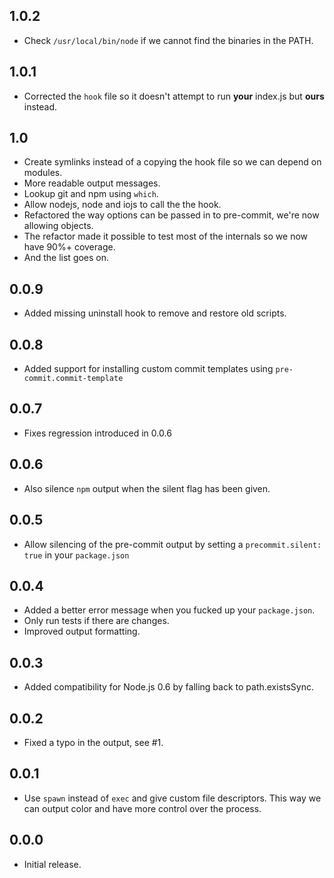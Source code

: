 ## 1.0.2
- Check `/usr/local/bin/node` if we cannot find the binaries in the PATH.

## 1.0.1
- Corrected the `hook` file so it doesn't attempt to run **your** index.js but
  **ours** instead.

## 1.0
- Create symlinks instead of a copying the hook file so we can depend on
  modules.
- More readable output messages.
- Lookup git and npm using `which`.
- Allow nodejs, node and iojs to call the the hook.
- Refactored the way options can be passed in to pre-commit, we're now allowing
  objects.
- The refactor made it possible to test most of the internals so we now have
  90%+ coverage.
- And the list goes on. 

## 0.0.9
- Added missing uninstall hook to remove and restore old scripts.

## 0.0.8
- Added support for installing custom commit templates using `pre-commit.commit-template`

## 0.0.7
- Fixes regression introduced in 0.0.6

## 0.0.6
- Also silence `npm` output when the silent flag has been given.

## 0.0.5
- Allow silencing of the pre-commit output by setting a `precommit.silent: true`
  in your `package.json`

## 0.0.4
- Added a better error message when you fucked up your `package.json`.
- Only run tests if there are changes.
- Improved output formatting.

## 0.0.3
- Added compatibility for Node.js 0.6 by falling back to path.existsSync.

## 0.0.2
- Fixed a typo in the output, see #1.

## 0.0.1
- Use `spawn` instead of `exec` and give custom file descriptors. This way we
  can output color and have more control over the process.

## 0.0.0
- Initial release.
